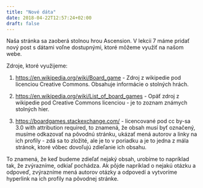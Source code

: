 ```yaml
---
title: "Nové dáta"
date: 2018-04-22T12:57:24+02:00
draft: false
---
```


Naša stránka sa zaoberá stolnou hrou Ascension. V lekcii 7 máme pridať nový post s dátami voľne dostupnými, ktoré môžeme využiť na našom webe.

Zdroje, ktoré využijeme:

1. https://en.wikipedia.org/wiki/Board_game - Zdroj z wikipedie pod licenciou Creative Commons. Obsahuje informácie o stolných hrách.

2. https://en.wikipedia.org/wiki/List_of_board_games - Opäť zdroj z wikipedie pod Creative Commons licenciou - je to zoznam známych stolných hier.

3. https://boardgames.stackexchange.com/ - licencované pod cc by-sa 3.0 with attribution required, to znamená, že obsah musí byť označený, musíme odkazovať na pôvodnú stránku, ukázať mená autorov a linky na ich profily - zdá sa to zložité, ale je to v poriadku a je to jedna z mála stránok, ktoré vôbec dovoľujú zdieľanie ich obsahu.

To znamená, že keď budeme zdieľať nejaký obsah, urobíme to napríklad tak, že zvýrazníme, odkiaľ pochádza. Ak pôjde napríklad o nejakú otázku a odpoveď, zvýrazníme mená autorov otázky a odpovedí a vytvoríme hyperlink na ich profily na pôvodnej stránke.